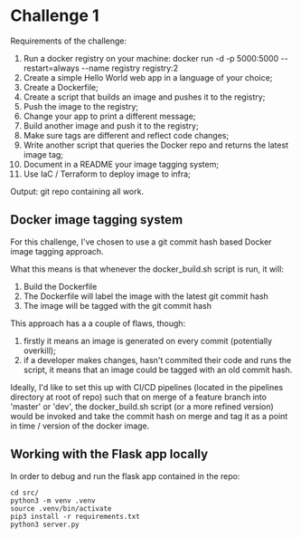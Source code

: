 # Challenge 1

Requirements of the challenge:

1) Run a docker registry on your machine: docker run -d -p 5000:5000 --restart=always --name registry registry:2
2) Create a simple Hello World web app in a language of your choice;
3) Create a Dockerfile;
4) Create a script that builds an image and pushes it to the registry;
5) Push the image to the registry;
6) Change your app to print a different message;
7) Build another image and push it to the registry;
8) Make sure tags are different and reflect code changes;
9) Write another script that queries the Docker repo and returns the latest image tag;
10) Document in a README your image tagging system;
11) Use IaC / Terraform to deploy image to infra;

Output: git repo containing all work.

## Docker image tagging system 

For this challenge, I've chosen to use a git commit hash based Docker image tagging approach.

What this means is that whenever the docker_build.sh script is run, it will:

1) Build the Dockerfile
2) The Dockerfile will label the image with the latest git commit hash
3) The image will be tagged with the git commit hash

This approach has a a couple of flaws, though:

1) firstly it means an image is generated on every commit (potentially overkill);
2) if a developer makes changes, hasn't commited their code and runs the script, it means that an image could be tagged with an old commit hash.


Ideally, I'd like to set this up with CI/CD pipelines (located in the pipelines directory at root of repo) such that on merge of a feature branch into 'master' or 'dev', the docker_build.sh script (or a more refined version) would be invoked and take the commit hash on merge and tag it as a point in time / version of the docker image.


## Working with the Flask app locally

In order to debug and run the flask app contained in the repo:

```
cd src/
python3 -m venv .venv
source .venv/bin/activate
pip3 install -r requirements.txt
python3 server.py
```